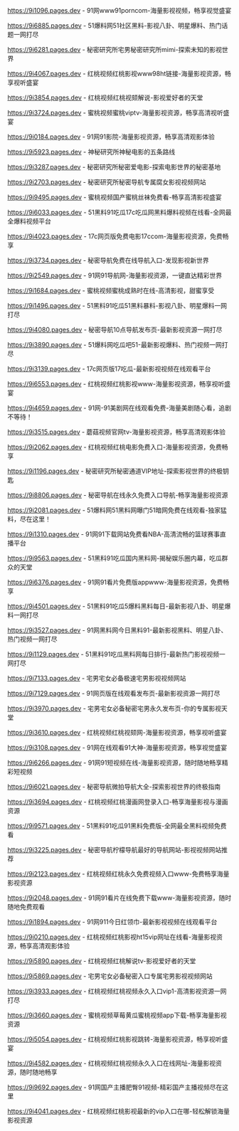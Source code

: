 
https://9i1096.pages.dev - 91网www91porncom-海量影视视频，畅享视觉盛宴

https://9i6885.pages.dev - 51爆料网51社区黑料-影视八卦、明星爆料、热门话题一网打尽

https://9i6281.pages.dev - 秘密研究所宅男秘密研究所mimi-探索未知的影视世界

https://9i4067.pages.dev - 红桃视频红桃影视www98ht链接-海量影视资源，畅享视听盛宴

https://9i3854.pages.dev - 红桃视频红桃视颏解说-影视爱好者的天堂

https://9i3724.pages.dev - 蜜桃视频蜜桃viptv-海量影视资源，畅享高清视听盛宴

https://9i0184.pages.dev - 91网91影院-海量影视资源，畅享高清观影体验

https://9i5923.pages.dev - 神秘研究所神秘电影的五条路线

https://9i3287.pages.dev - 秘密研究所秘密爱电影-探索电影世界的秘密基地

https://9i2703.pages.dev - 秘密研究所秘密导航专属腐女影视视频网站

https://9i9495.pages.dev - 蜜桃视频国产蜜桃丝袜免费看-畅享高清影视盛宴

https://9i6033.pages.dev - 51黑料91吃瓜17c吃瓜网黑料爆料视频在线看-全网最全爆料视频平台

https://9i4023.pages.dev - 17c网页版免费电影17ccom-海量影视资源，免费畅享

https://9i3734.pages.dev - 秘密导航免费在线导航入口-发现影视新世界

https://9i2549.pages.dev - 91网91导航网-海量影视资源，一键直达精彩世界

https://9i1684.pages.dev - 蜜桃视频蜜桃成熟时在线-高清影视，甜蜜享受

https://9i1496.pages.dev - 51黑料91吃瓜51黑料暴料-影视八卦、明星爆料一网打尽

https://9i4080.pages.dev - 秘密导航10点导航发布页-最新影视资源一网打尽

https://9i3890.pages.dev - 51爆料网吃瓜吧51-最新影视爆料、热门视频一网打尽

https://9i3139.pages.dev - 17c网页版17吃瓜-最新影视视频在线观看平台

https://9i6553.pages.dev - 红桃视频红桃影视www-海量影视资源，畅享视听盛宴

https://9i4659.pages.dev - 91网-91美剧网在线观看免费-海量美剧随心看，追剧不等待！

https://9i3515.pages.dev - 蘑菇视频官网tv-海量影视资源，畅享高清观影体验

https://9i2062.pages.dev - 红桃视频红桃电影免费入口-海量影视资源，免费畅享

https://9i1196.pages.dev - 秘密研究所秘密通道VIP地址-探索影视世界的终极钥匙

https://9i8806.pages.dev - 秘密导航在线永久免费入口导航-畅享海量影视资源

https://9i2081.pages.dev - 51爆料网51黑料网曝门51暗网免费在线观看-独家猛料，尽在这里！

https://9i1310.pages.dev - 91网91下载网站免费看NBA-高清流畅的篮球赛事直播平台

https://9i9563.pages.dev - 51黑料91吃瓜国内黑料网-揭秘娱乐圈内幕，吃瓜群众的天堂

https://9i6376.pages.dev - 91网91看片免费版appwww-海量影视资源，免费畅享

https://9i4501.pages.dev - 51黑料91吃瓜5爆料黑料每日-最新影视八卦、明星爆料一网打尽

https://9i3527.pages.dev - 91网黑料网今日黑料91-最新影视黑料、明星八卦、热门视频一网打尽

https://9i1129.pages.dev - 51黑料91吃瓜黑料网每日排行-最新热门影视视频一网打尽

https://9i7133.pages.dev - 宅男宅女必备极速宅男影视视频网站

https://9i7129.pages.dev - 91网页版在线观看发布页-最新影视资源一网打尽

https://9i3970.pages.dev - 宅男宅女必备秘密宅男永久发布页-你的专属影视天堂

https://9i3610.pages.dev - 红桃视频红桃视颏网-海量影视资源，畅享视听盛宴

https://9i3108.pages.dev - 91网在线观看91大神-海量影视资源，畅享视觉盛宴

https://9i6266.pages.dev - 91网91短视频在线-海量影视资源，随时随地畅享精彩短视频

https://9i6021.pages.dev - 秘密导航微拍导航大全-探索影视世界的终极指南

https://9i3694.pages.dev - 红桃视频红桃漫画网登录入口-畅享海量影视与漫画资源

https://9i9571.pages.dev - 51黑料91吃瓜91黑料免费版-全网最全黑料视频免费看

https://9i3225.pages.dev - 秘密导航柠檬导航最好的导航网站-影视视频网站推荐

https://9i2123.pages.dev - 红桃视频红桃永久免费视频入口www-免费畅享海量影视资源

https://9i2048.pages.dev - 91网91看片在线免费下载www-海量影视资源，随时随地免费观看

https://9i1894.pages.dev - 91网911今日红领巾-最新影视视频在线观看平台

https://9i0210.pages.dev - 红桃视频红桃影视ht15vip网址在线看-海量影视资源，畅享高清观影体验

https://9i5890.pages.dev - 红桃视频红桃解说tv-影视爱好者的天堂

https://9i5869.pages.dev - 宅男宅女必备秘密入口专属宅男影视视频网站

https://9i3933.pages.dev - 红桃视频红桃视频永久入口vip1-高清影视资源一网打尽

https://9i3660.pages.dev - 蜜桃视频草莓黄瓜蜜桃视频app下载-畅享海量影视资源

https://9i5054.pages.dev - 红桃视频红桃影视跳转-海量影视资源，畅享视听盛宴

https://9i4582.pages.dev - 红桃视频红桃视频永久入口在线网址-海量影视资源，随时随地畅享

https://9i9692.pages.dev - 91网国产主播肥臀91视频-精彩国产主播视频尽在这里

https://9i4041.pages.dev - 红桃视频红桃影视最新的vip入口在哪-轻松解锁海量影视资源
